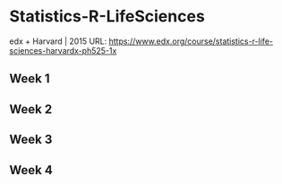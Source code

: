 # Statistics-R-LifeSciences


edx + Harvard | 2015
URL: https://www.edx.org/course/statistics-r-life-sciences-harvardx-ph525-1x

## Week 1

## Week 2

## Week 3

## Week 4
